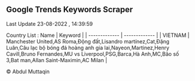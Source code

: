 

## Google Trends Keywords Scraper 
 
Last Update 23-08-2022 , 14:39:59

Country List :
 Name  | Keyword |
| ------------- | ------------- |
| VIETNAM | Manchester United,AS Roma,Động đất,Lisandro martínez,Cat,Đặng Luân,Câu lạc bộ bóng đá hoàng anh gia lai,Nayeon,Martinez,Henry Cavill,Bruno Fernandes,MU vs Liverpool,PSG,Barca,Hà Anh,MC,Bão số 3,Bat man,Allan Saint-Maximin,AC Milan |



© Abdul Muttaqin 
